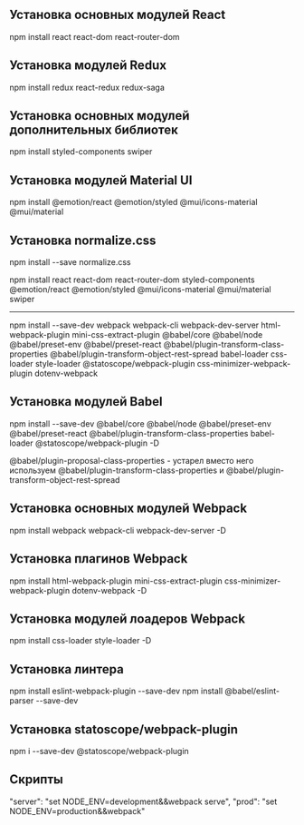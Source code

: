 ## Установка основных модулей React

npm install react react-dom react-router-dom

## Установка модулей Redux

npm install redux react-redux redux-saga

## Установка основных модулей дополнительных библиотек

npm install styled-components swiper

## Установка модулей Material UI

npm install @emotion/react @emotion/styled @mui/icons-material @mui/material

## Установка normalize.css

npm install --save normalize.css

npm install react react-dom react-router-dom styled-components @emotion/react @emotion/styled @mui/icons-material @mui/material swiper

---

npm install --save-dev webpack webpack-cli webpack-dev-server html-webpack-plugin mini-css-extract-plugin @babel/core @babel/node @babel/preset-env @babel/preset-react @babel/plugin-transform-class-properties @babel/plugin-transform-object-rest-spread babel-loader css-loader style-loader @statoscope/webpack-plugin css-minimizer-webpack-plugin dotenv-webpack

## Установка модулей Babel

npm install --save-dev @babel/core @babel/node @babel/preset-env @babel/preset-react @babel/plugin-transform-class-properties babel-loader
@statoscope/webpack-plugin -D

@babel/plugin-proposal-class-properties - устарел вместо него используем @babel/plugin-transform-class-properties и
@babel/plugin-transform-object-rest-spread

## Установка основных модулей Webpack

npm install webpack webpack-cli webpack-dev-server -D

## Установка плагинов Webpack

npm install html-webpack-plugin mini-css-extract-plugin css-minimizer-webpack-plugin dotenv-webpack -D

## Установка модулей лоадеров Webpack

npm install css-loader style-loader -D

## Установка линтера

npm install eslint-webpack-plugin --save-dev
npm install @babel/eslint-parser --save-dev

## Установка statoscope/webpack-plugin

npm i --save-dev @statoscope/webpack-plugin

## **Скрипты**

"server": "set NODE_ENV=development&&webpack serve",
"prod": "set NODE_ENV=production&&webpack"
